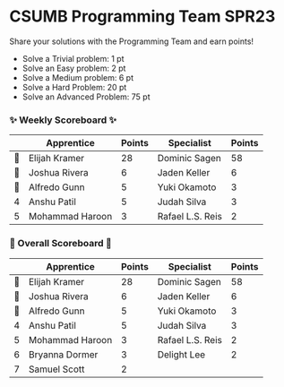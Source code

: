 # CSUMB Programming Team SPR23

Share your solutions with the Programming Team and earn points!

- Solve a Trivial problem: 1 pt
- Solve an Easy problem: 2 pt
- Solve a Medium problem: 6 pt
- Solve a Hard Problem: 20 pt
- Solve an Advanced Problem: 75 pt

### ✨ Weekly Scoreboard ✨
| |Apprentice|Points|Specialist|Points|
|-------|-------|-------|-------|-------|
|🥇|Elijah Kramer|28|Dominic Sagen|58|
|🥈|Joshua Rivera|6|Jaden Keller|6|
|🥉|Alfredo Gunn|5|Yuki Okamoto|3|
|4|Anshu Patil|5|Judah Silva|3|
|5|Mohammad Haroon|3|Rafael L.S. Reis|2|

### 🏁 Overall Scoreboard 🏁
| |Apprentice|Points|Specialist|Points|
|-------|-------|-------|-------|-------|
|🥇|Elijah Kramer|28|Dominic Sagen|58|
|🥈|Joshua Rivera|6|Jaden Keller|6|
|🥉|Alfredo Gunn|5|Yuki Okamoto|3|
|4|Anshu Patil|5|Judah Silva|3|
|5|Mohammad Haroon|3|Rafael L.S. Reis|2|
|6|Bryanna Dormer|3|Delight Lee|2|
|7|Samuel Scott|2| | |
